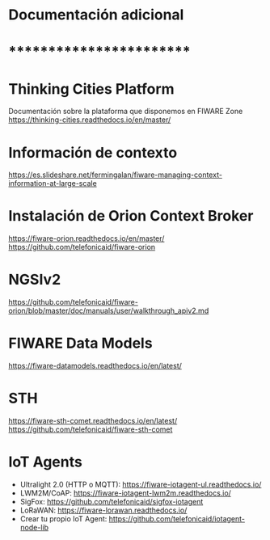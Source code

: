 # Documentación adicional
# ***********************

# Thinking Cities Platform 
Documentación sobre la plataforma que disponemos en FIWARE Zone
https://thinking-cities.readthedocs.io/en/master/

# Información de contexto
https://es.slideshare.net/fermingalan/fiware-managing-context-information-at-large-scale

# Instalación de Orion Context Broker
https://fiware-orion.readthedocs.io/en/master/
https://github.com/telefonicaid/fiware-orion

# NGSIv2
https://github.com/telefonicaid/fiware-orion/blob/master/doc/manuals/user/walkthrough_apiv2.md

# FIWARE Data Models
https://fiware-datamodels.readthedocs.io/en/latest/

# STH
https://fiware-sth-comet.readthedocs.io/en/latest/
https://github.com/telefonicaid/fiware-sth-comet

# IoT Agents
- Ultralight 2.0 (HTTP o MQTT): https://fiware-iotagent-ul.readthedocs.io/
- LWM2M/CoAP: https://fiware-iotagent-lwm2m.readthedocs.io/ 
- SigFox: https://github.com/telefonicaid/sigfox-iotagent
- LoRaWAN: https://fiware-lorawan.readthedocs.io/ 
- Crear tu propio IoT Agent: https://github.com/telefonicaid/iotagent-node-lib
